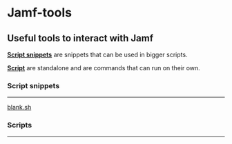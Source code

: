 # Jamf-tools

## Useful tools to interact with Jamf

[**Script snippets**](https://github.com/Itejawi/jamf-tools/tree/master/Script%20snippets) are snippets that can be used in bigger scripts. 

[**Script**](https://github.com/Itejawi/jamf-tools/tree/master/Scripts) are standalone and are commands that can run on their own. 

### Script snippets
--------

[blank.sh](https://github.com/Itejawi/jamf-tools/blob/master/Script%20snippets/blank.sh)



### Scripts
--------
